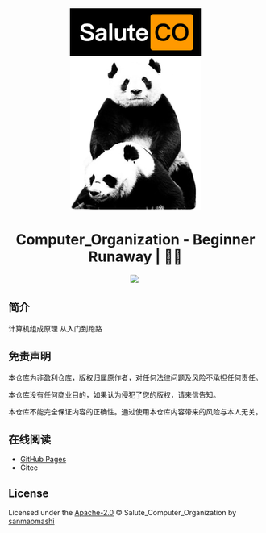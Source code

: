 <div align="center">
  <a href="https://github.com/sanmaomashi/Salute_Computer_Organization">
    <img src="https://raw.githubusercontent.com/sanmaomashi/Salute_Computer_Organization/main/img/1.jpg" height="400">
  </a>
  <h1>Computer_Organization - Beginner Runaway | 🚴‍♂️</h1>
  <img src="https://img.shields.io/github/repo-size/sanmaomashi/Salute_Computer_Organization.svg?label=Repo%20size&style=flat-square" height="20">
  <img src="https://img.shields.io/badge/License-Apache%202.0-purple" data-origin="https://img.shields.io/badge/License-Apache%202.0-blue" alt="">
</div>





## 简介

计算机组成原理 从入门到跑路



## 免责声明

本仓库为非盈利仓库，版权归属原作者，对任何法律问题及风险不承担任何责任。

本仓库没有任何商业目的，如果认为侵犯了您的版权，请来信告知。

本仓库不能完全保证内容的正确性。通过使用本仓库内容带来的风险与本人无关。



## 在线阅读

- [GitHub Pages](https://sanmaomashi.github.io/Salute_Computer_Organization/)
- ~~Gitee~~



## License

Licensed under the [Apache-2.0](http://choosealicense.com/licenses/apache/) © Salute_Computer_Organization by [sanmaomashi](https://github.com/sanmaomashi)

